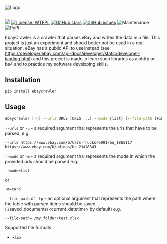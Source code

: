 ![Logo](https://media.discordapp.net/attachments/955362477137362954/969693707450323055/project_logo.png?width=1394&height=416)
## 
[![](https://img.shields.io/badge/python-3.8+-blue.svg)](https://www.python.org/downloads/release/python-383/)
[![License: WTFPL](https://img.shields.io/badge/License-WTFPL-brightgreen.svg)](http://www.wtfpl.net/about/)
[![GitHub stars](https://badgen.net/github/stars/ov3rwrite/ebaycrawler)](https://GitHub.com/ov3rwrite/ebaycrawler/stargazers/)
[![GitHub issues](https://badgen.net/github/issues/ov3rwrite/ebaycrawler)](https://GitHub.com/ov3rwrite/ebaycrawler/issues/)
![Maintenance](https://img.shields.io/maintenance/yes/2022)
![PyPi](https://img.shields.io/pypi/v/ebaycrawler)

EbayCrawler is a crawler that parses eBay and writes the data in a file. This project is just an experiment and should better not be used in a real situation. eBay has a public API to use instead (see https://developer.ebay.com/api-docs/developer/static/developer-landing.html) and this project is made to learn such libraries as aiohttp or bs4 and to practice my software developing skills.

## Installation

```cmd
pip install ebaycrawler
```

## Usage
```cmd
ebaycrawler [-h] --urls URLS [URLS ...] --mode {list} [--file-path [FILE_PATH]]
```
`--urls` or `-u` - a required argument that represents the urls that have to be parsed, e.g.
```
--urls https://www.ebay.com/b/Cars-Trucks/6001/bn_1865117 https://www.ebay.com/b/adidas/bn_21818843
```
`--mode` or `-m` - a required argument that represents the mode in which the provided urls should be parsed e.g.
```
--mode=list
```
or
```
-m=card
```
`--file-path` or `-fp` - an optional argument that represents the path where the table with parsed items should be saved (./saved_documents/<current_datetime> by default) e.g.
```
--file-path=./my_folder/test.xlsx
```
Supported file formats:
- `xlsx`
